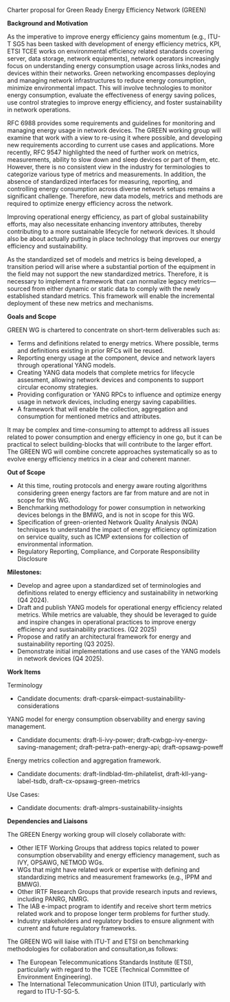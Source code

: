 Charter proposal for Green Ready Energy Efficiency Network (GREEN)

**Background and Motivation**

As the imperative to improve energy efficiency gains momentum (e.g., ITU-T SG5 has been tasked with development of energy efficiency metrics, KPI, ETSI TCEE works on environmental efficiency related standards covering server, data storage, network equipments), network operators increasingly focus on understanding energy consumption usage across links,nodes and devices within their networks. 
Green networking encompasses deploying and managing network infrastructures to reduce energy consumption, minimize environmental impact. This will involve technologies to monitor energy consumption, evaluate the effectiveness of energy saving polices, use control strategies to improve energy efficiency, and foster sustainability in network operations.

RFC 6988 provides some requirements and guidelines for monitoring and managing energy usage in network devices. 
The GREEN working group will examine that work with a view to re-using it where possible, and developing new requirements according to current use cases and applications. More recently, RFC 9547 highlighted the need of further work on metrics, measurements, ability to slow down and sleep devices or part of them, etc. However, there is no consistent view in the industry for terminologies to categorize various type of metrics and measurements.
In addition, the absence of standardized interfaces for measuring, reporting, and controlling energy consumption across diverse network setups remains a significant challenge. Therefore, new data models, metrics and methods are required to optimize energy efficiency across the network.

Improving operational energy efficiency, as part of global sustainability efforts, may also necessitate enhancing inventory attributes, thereby contributing to a more sustainable lifecycle for network devices.
It should also be about actually putting in place technology that improves our energy efficiency and sustainability.

As the standardized set of models and metrics is being developed, a transition period will arise where a substantial portion of the equipment in the field may not support the new standardized metrics. 
Therefore, it is necessary to implement a framework that can normalize legacy metrics—sourced from either dynamic or static data to comply with the newly established standard metrics. 
This framework will enable the incremental deployment of these new metrics and mechanisms.


**Goals and Scope**

GREEN WG is chartered to concentrate on short-term deliverables such as:
   - Terms and definitions related to energy metrics. Where possible, terms and definitions existing in prior RFCs will be reused.
   - Reporting energy usage at the component, device and network layers through operational YANG models. 
   - Creating YANG data models that complete metrics for lifecycle assesment, allowing network devices and components to support circular economy strategies.
   - Providing configuration or YANG RPCs to influence and optimize energy usage in network devices, including energy saving capabilities. 
   - A framework that will enable the collection, aggregation and consumption for mentioned metrics and attributes.

It may be complex and time-consuming to attempt to address all issues related to power consumption and energy efficiency in one go, but it can be practical to select building-blocks that will contribute to the larger effort. The GREEN WG will combine concrete approaches systematically so as to evolve energy efficiency metrics in a clear and coherent manner.


**Out of Scope**
   - At this time, routing protocols and energy aware routing algorithms considering green energy factors are far from mature
and are not in scope for this WG. 
   - Benchmarking methodology for power consumption in networking devices belongs in the BMWG, and is not in scope
for this WG.
   - Specification of green-oriented Network Quality Analysis (NQA) techniques to understand the impact of energy efficiency optimization on service quality, such as ICMP extensions for collection of environmental information.
   - Regulatory Reporting, Compliance, and Corporate Responsibility Disclosure 


**Milestones:** 

   - Develop and agree upon a standardized set of terminologies and definitions related to energy efficiency and sustainability in networking (Q4 2024).
   - Draft and publish YANG models for operational energy efficiency related metrics. While metrics are valuable, they should be leveraged to guide and inspire changes in operational practices to improve energy efficiency and sustainability practices. (Q2 2025)
   - Propose and ratify an architectural framework for energy and sustainability reporting (Q3 2025).
   - Demonstrate initial implementations and use cases of the YANG models in network devices (Q4 2025). 


**Work Items**

Terminology 
   - Candidate documents: draft-cparsk-eimpact-sustainability-considerations

YANG model for energy consumption observability and energy saving management.
   - Candidate documents: draft-li-ivy-power; draft-cwbgp-ivy-energy-saving-management; draft-petra-path-energy-api; draft-opsawg-poweff

Energy metrics collection and aggregation framework.
   - Candidate documents: draft-lindblad-tlm-philatelist, draft-kll-yang-label-tsdb, draft-cx-opsawg-green-metrics

Use Cases:
   - Candidate documents: draft-almprs-sustainability-insights


**Dependencies and Liaisons**

The GREEN Energy working group will closely collaborate with:

   - Other IETF Working Groups that address topics related to power consumption observability and energy efficiency
management, such as IVY, OPSAWG, NETMOD WGs.
   - WGs that might have related work or expertise with defining and standardizing metrics and measurement frameworks (e.g., IPPM and BMWG). 
   - Other IRTF Research Groups that provide research inputs and reviews, including PANRG, NMRG.
   - The IAB e-impact program to identify and receive short term metrics related work and to propose longer term problems for further study. 
   - Industry stakeholders and regulatory bodies to ensure alignment with current and future regulatory frameworks. 

The GREEN WG will liaise with ITU-T and ETSI on benchmarking methodologies for collaboration and consultation,as follows:

   - The European Telecommunications Standards Institute (ETSI), particularly with regard to the TCEE (Technical
     Committee of Environment Engineering).
   - The International Telecommunication Union (ITU), particularly with regard to ITU-T-SG-5.
